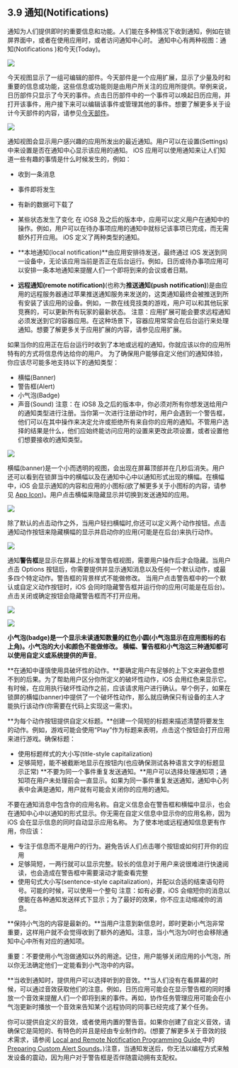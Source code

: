 ## 3.9 通知(Notifications)
通知为人们提供即时的重要信息和功能。人们能在多种情况下收到通知，例如在锁屏界面中，或者在使用应用时，或者访问通知中心时。 通知中心有两种视图：通知(Notifications )和今天(Today)。

![](images/90.png)

今天视图显示了一组可编辑的部件。今天部件是一个应用扩展，显示了少量及时和重要的信息或功能，这些信息或功能则是由用户所关注的应用所提供。举例来说，日历部件只显示了今天的事件。点击日历部件中的一个事件可以唤起日历应用，并打开该事件，用户接下来可以编辑该事件或管理其他的事件。想要了解更多关于设计今天部件的内容，请参见[今天部件](https://developer.apple.com/library/ios/documentation/userexperience/conceptual/mobilehig/AppExtensions.html#//apple_ref/doc/uid/TP40006556-CH67-SW4)。

![](images/91.png)

通知视图会显示用户感兴趣的应用所发出的最近通知。用户可以在设置(Settings)中来设置是否在通知中心显示该应用的通知。 iOS 应用可以使用通知来让人们知道一些有趣的事情是什么时候发生的，例如：

- 收到一条消息
- 事件即将发生
- 有新的数据可下载了
- 某些状态发生了变化
在 iOS8 及之后的版本中，应用可以定义用户在通知中的操作。例如，用户可以在待办事项应用的通知中就标记该事项已完成，而无需额外打开应用。 iOS 定义了两种类型的通知。

- **本地通知(local notification)**由应用安排待发送，最终通过 iOS 发送到同一设备中，无论该应用当前是否正在后台运行。例如，日历或待办事项应用可以安排一条本地通知来提醒人们一个即将到来的会议或者日期。
- **远程通知(remote notification)**(也称为**推送通知(push notification)**)是由应用的远程服务器通过苹果推送通知服务来发送的，这类通知最终会被推送到所有安装了该应用的设备。例如，一款在线竞技类的游戏，用户可以和其他玩家竞赛的，可以更新所有玩家的最新状态。
注意：应用扩展可能会要求远程通知必须发送到它的容器应用。在这种场景下，容器应用常常会在后台运行来处理通知。想要了解更多关于应用扩展的内容，请参见应用扩展。

如果当你的应用正在后台运行时收到了本地或远程的通知，你就应该以你的应用所特有的方式将信息传达给你的用户。 为了确保用户能够自定义他们的通知体验，你应该尽可能多地支持以下的通知类型：

- 横幅(Banner)
- 警告框(Alert)
- 小气泡(Badge)
- 声音(Sound)
注意：在 iOS8 及之后的版本中，你必须对所有你想发送给用户的通知类型进行注册。当你第一次进行注册动作时，用户会遇到一个警告框，他们可以在其中操作来决定允许或拒绝所有来自你的应用的通知。不管用户选择的结果是什么，他们应始终能访问应用的设置来更改此项设置，或者设置他们想要接收的通知类型。

![](images/92.png)

横幅(banner)是一个小而透明的视图，会出现在屏幕顶部并在几秒后消失。用户还可以看到在锁屏当中的横幅以及在通知中心中以通知形式出现的横幅。在横幅中，iOS 会显示通知的内容和应用的小图标(欲了解更多关于小图标的内容，请参见 [App Icon](https://developer.apple.com/library/ios/documentation/userexperience/conceptual/mobilehig/AppIcons.html#//apple_ref/doc/uid/TP40006556-CH19-SW1))。用户点击横幅来隐藏显示并切换到发送通知的应用。

![](images/93.png)

除了默认的点击动作之外，当用户轻扫横幅时,你还可以定义两个动作按钮。点击通知动作按钮来隐藏横幅的显示并启动你的应用(可能是在后台)来执行动作。

![](images/94.png)

通知**警告框**是显示在屏幕上的标准警告框视图，需要用户操作后才会隐藏。当用户点击 Options 按钮后，你需要提供并显示通知消息以及任何一个默认动作，或最多四个特定动作。警告框的背景样式不能做修改。 当用户点击警告框中的一个默认或自定义动作按钮时，iOS 会同时隐藏警告框并运行你的应用(可能是在后台)。点击关闭或确定按钮会隐藏警告框而不打开应用。

![](images/95.png)

![](images/96.png)

**小气泡(badge)**是一个显示未读通知数量的红色小圆(小气泡显示在应用图标的右上角)。小气泡的大小和颜色不能做修改。 横幅、警告框和小气泡这三种通知都可以使用自定义或系统提供的**声音**。

**在通知中谨慎使用具破坏性的动作。**要确定用户有足够的上下文来避免意想不到的后果。为了帮助用户区分你所定义的破坏性动作，iOS 会用红色来显示它。有时候，在应用执行破坏性动作之前，应该请求用户进行确认。举个例子，如果在锁屏的横幅(banner)中提供了一个破坏性动作，那么就应确保只有设备的主人才能执行该动作(你需要在代码上实现这一需求)。

**为每个动作按钮提供自定义标题。**创建一个简短的标题来描述清楚将要发生的动作。例如，游戏可能会使用“Play”作为标题来表明，点击这个按钮会打开应用来进行游戏。确保标题：

- 使用标题样式的大小写(title-style capitalization)
- 足够简短，能不被截断地显示在按钮内(也应确保测试各种语言文字的标题显示正常)
**不要为同一个事件重复发送通知。**用户可以选择处理通知项；通知项在用户未处理前会一直显示。如果为同一事件重复发送通知，通知中心列表中会满是通知，用户就有可能会关闭你的应用的通知。

不要在通知消息中包含你的应用名称。自定义信息会在警告框和横幅中显示，也会在通知中心中以通知的形式显示。你无需在自定义信息中显示你的应用名称，因为 iOS 会在显示信息的同时自动显示应用名称。 为了使本地或远程通知信息更有作用，你应该：

- 专注于信息而不是用户的行为。避免告诉人们点击哪个按钮或如何打开你的应用
- 足够简短，一两行就可以显示完整。较长的信息对于用户来说很难进行快速阅读，也会造成在警告框中需要滚动才能查看完整
- 使用句式大小写(sentence-style capitalization)，并配以合适的结束语句符号。可能的时候，可以使用一个整句
注意：如有必要，iOS 会缩短你的消息以便能在各种通知发送样式下显示；为了最好的效果，你不应主动缩减你的消息。

**保持小气泡的内容是最新的。**当用户注意到新信息时，即时更新小气泡非常重要，这样用户就不会觉得收到了额外的通知。注意，当小气泡为0时也会移除通知中心中所有对应的通知项。

重要：不要使用小气泡做通知以外的用途。记住，用户能够关闭应用的小气泡，所以你无法确定他们一定能看到小气泡中的内容。

**当收到通知时，提供用户可以选择听到的音效。**当人们没有在看屏幕的时候，可以通过音效获取他们的注意。例如，日历应用可能会在显示警告框的同时播放一个音效来提醒人们一个即将到来的事件。再如，协作任务管理应用可能会在小气泡更新时播放一个音效来告知某个远程协同的同事已经完成了某个任务。

你可以提供自定义的音效，或者使用内置的警告音。如果你创建了自定义音效，请确保它是简短的、有特色的并且是经由专业制作的。(想要了解更多关于音效的技术需求，请参阅 [Local and Remote Notification Programming Guide ](https://developer.apple.com/library/ios/documentation/NetworkingInternet/Conceptual/RemoteNotificationsPG/Introduction.html#//apple_ref/doc/uid/TP40008194)中的 [Preparing Custom Alert Sounds](https://developer.apple.com/library/ios/documentation/NetworkingInternet/Conceptual/RemoteNotificationsPG/Chapters/IPhoneOSClientImp.html#//apple_ref/doc/uid/TP40008194-CH103-SW6)。)注意，当通知发送后，你无法以编程方式来触发设备的震动，因为用户对于警告框是否伴随震动拥有支配权。